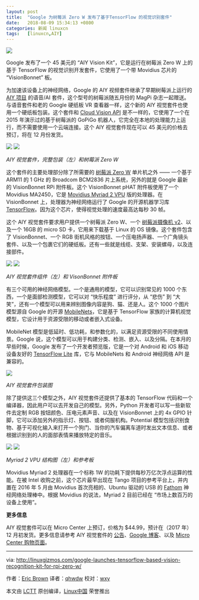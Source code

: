 ```yaml
---
layout: post
title:	"Google 为树莓派 Zero W 发布了基于TensorFlow 的视觉识别套件"
date:	2018-08-09 15:34:13 +0800 
categories:	新闻 linuxcn 
tags:	[linuxcn,AIY]
---
```



![](/Asserts/Images//attachment/album/201808/09/153345vg8bo3cl9aacc83f.jpg)


Google 发布了一个 45 美元的 “AIY Vision Kit”，它是运行在树莓派 Zero W 上的基于 TensorFlow 的视觉识别开发套件，它使用了一个带 Movidius 芯片的 “VisionBonnet” 板。


为加速该设备上的神经网络，Google 的 AIY 视频套件继承了早期树莓派上运行的 [AIY 项目](http://linuxgizmos.com/free-raspberry-pi-voice-kit-taps-google-assistant-sdk/) 的语音/AI 套件，这个型号的树莓派随五月份的 MagPi 杂志一起赠送。与语音套件和老的 Google 硬纸板 VR 查看器一样，这个新的 AIY 视觉套件也使用一个硬纸板包装。这个套件和 [Cloud Vision API](http://linuxgizmos.com/google-releases-cloud-vision-api-with-demo-for-pi-based-robot/) 是不一样的，它使用了一个在 2015 年演示过的基于树莓派的 GoPiGo 机器人，它完全在本地的处理能力上运行，而不需要使用一个云端连接。这个 AIY 视觉套件现在可以 45 美元的价格去预订，将在 12 月份发货。


[![](/Asserts/Images//attachment/album/201808/09/153413j76kyykr65t6l6yv.jpg)](http://linuxgizmos.com/files/google_aiyvisionkit.jpg) [![](/Asserts/Images//attachment/album/201808/09/153414q992onemd4o2xctz.jpg)](http://linuxgizmos.com/files/rpi_zerow.jpg)


*AIY 视觉套件，完整包装（左）和树莓派 Zero W*


这个套件的主要处理部分除了所需要的 [树莓派 Zero W](http://linuxgizmos.com/raspberry-pi-zero-w-adds-wifi-and-bluetooth-for-only-5-more/) 单片机之外 —— 一个基于 ARM11 的 1 GHz 的 Broadcom BCM2836 片上系统，另外的就是 Google 最新的 VisionBonnet RPi 附件板。这个 VisionBonnet pHAT 附件板使用了一个 Movidius MA2450，它是 [Movidius Myriad 2 VPU](https://www.movidius.com/solutions/vision-processing-unit) 版的处理器。在 VisionBonnet 上，处理器为神经网络运行了 Google 的开源机器学习库 [TensorFlow](https://www.tensorflow.org/)。因为这个芯片，使得视觉处理的速度最高达每秒 30 帧。


这个 AIY 视觉套件要求用户提供一个树莓派 Zero W、一个 [树莓派摄像机 v2](http://linuxgizmos.com/raspberry-pi-cameras-jump-to-8mp-keep-25-dollar-price/)、以及一个 16GB 的 micro SD 卡，它用来下载基于 Linux 的 OS 镜像。这个套件包含了 VisionBonnet、一个 RGB 街机风格的按钮、一个压电扬声器、一个广角镜头套件、以及一个包裹它们的硬纸板。还有一些就是线缆、支架、安装螺母，以及连接部件。


[![](/Asserts/Images//attachment/album/201808/09/153414xvxuukphyp2vdqbu.jpg)](http://linuxgizmos.com/files/google_aiyvisionkit_pieces.jpg) [![](/Asserts/Images//attachment/album/201808/09/153415a1lme7nvkd76e68k.jpg)](http://linuxgizmos.com/files/google_visionbonnet.jpg)


*AIY 视觉套件组件（左）和 VisonBonnet 附件板*


有三个可用的神经网络模型。一个是通用的模型，它可以识别常见的 1000 个东西，一个是面部检测模型，它可以对 “快乐程度” 进行评分，从 “悲伤” 到 “大笑”，还有一个模型可以用来辨别图像内容是狗、猫、还是人。这个 1000 个图片模型源自 Google 的开源 [MobileNets](https://research.googleblog.com/2017/06/mobilenets-open-source-models-for.html)，它是基于 TensorFlow 家族的计算机视觉模型，它设计用于资源受限的移动或者嵌入式设备。


MobileNet 模型是低延时、低功耗，和参数化的，以满足资源受限的不同使用情景。Google 说，这个模型可以用于构建分类、检测、嵌入、以及分隔。在本月的早些时候，Google 发布了一个开发者预览版，它是一个对 Android 和 iOS 移动设备友好的 [TensorFlow Lite](https://developers.googleblog.com/2017/11/announcing-tensorflow-lite.html) 库，它与 MobileNets 和 Android 神经网络 API 是兼容的。


[![](/Asserts/Images//attachment/album/201808/09/153416t5x00xp5xc56vpx0.jpg)](http://linuxgizmos.com/files/google_aiyvisionkit_assembly.jpg)


*AIY 视觉套件包装图*


除了提供这三个模型之外，AIY 视觉套件还提供了基本的 TensorFlow 代码和一个编译器，因此用户可以去开发自己的模型。另外，Python 开发者可以写一些新软件去定制 RGB 按钮颜色、压电元素声音、以及在 VisionBonnet 上的 4x GPIO 针脚，它可以添加另外的指示灯、按钮、或者伺服机构。Potential 模型包括识别食物、基于可视化输入来打开一个狗门、当你的汽车偏离车道时发出文本信息、或者根据识别到的人的面部表情来播放特定的音乐。


[![](/Asserts/Images//attachment/album/201808/09/153416kcf91eksyyu7ejfz.jpg)](http://linuxgizmos.com/files/movidius_myriad2vpu_block.jpg) [![](/Asserts/Images//attachment/album/201808/09/153417scltkwfkffk3skrk.jpg)](http://linuxgizmos.com/files/movidius_myriad2_reference_board.jpg)


*Myriad 2 VPU 结构图（左）和参考板*


Movidius Myriad 2 处理器在一个标称 1W 的功耗下提供每秒万亿次浮点运算的性能。在被 Intel 收购之前，这个芯片最早出现在 Tango 项目的参考平台上，并内置在 2016 年 5 月由 Movidius 首次亮相的、Ubuntu 驱动的 USB 的 [Fathom](http://linuxgizmos.com/usb-stick-brings-neural-computing-functions-to-devices/) 神经网络处理棒中。根据 Movidius 的说法，Myriad 2 目前已经在 “市场上数百万的设备上使用”。


**更多信息**


AIY 视觉套件可以在 Micro Center 上预订，价格为 $44.99，预计在（2017 年） 12 月初发货。更多信息请参考 AIY 视觉套件的 [公告](https://blog.google/topics/machine-learning/introducing-aiy-vision-kit-make-devices-see/)、[Google 博客](https://developers.googleblog.com/2017/11/introducing-aiy-vision-kit-add-computer.html)、以及 [Micro Center 购物页面](http://www.microcenter.com/site/content/Google_AIY.aspx?ekw=aiy&amp;rd=1)。




---


via: <http://linuxgizmos.com/google-launches-tensorflow-based-vision-recognition-kit-for-rpi-zero-w/>


作者：[Eric Brown](http://linuxgizmos.com/google-launches-tensorflow-based-vision-recognition-kit-for-rpi-zero-w/) 译者：[qhwdw](https://github.com/qhwdw) 校对：[wxy](https://github.com/wxy)


本文由 [LCTT](https://github.com/LCTT/TranslateProject) 原创编译，[Linux中国](https://linux.cn/) 荣誉推出
